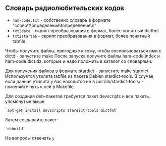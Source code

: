 Словарь радиолюбительских кодов
-------------------------------

* `ham-code.txt` - собственно словарь в формате "слово\t\определение\tопределение\n"
* `txt2data` - скрипт преобразования в формат, более понятный dictfmt
* `txt2startab` - скрипт преобразования в формат, более понятный tabfile

Чтобы получить файлы, пригодные к тому, чтобы воспользоваться ими с dictd - запустите make
После запуска получите файлы ham-code.index и ham-code.dict.dz, которые и надо положить в каталог со словарями.

Для получения файлов в формате stardict - запустите make stardict.
Используется утилита tabfile из пакета Debian stardict-tools.
В случае, если данная утилита у вас находится не в /usr/lib/stardict-tools/ - поменяйте путь к ней в Makefile

Для создания deb-пакетов требуется пакет devscripts и все пакеты, упомянутые выше:

    `apt-get install devscripts stardict-tools dictfmt`

Затем создавайте пакет:

    `debuild`

На вопросы отвечать `y`
